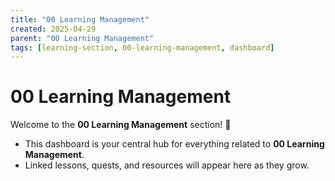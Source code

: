 ```yaml
---
title: "00 Learning Management"
created: 2025-04-29
parent: "00 Learning Management"
tags: [learning-section, 00-learning-management, dashboard]
---
```


# 00 Learning Management

Welcome to the **00 Learning Management** section! 🚀

- This dashboard is your central hub for everything related to **00 Learning Management**.
- Linked lessons, quests, and resources will appear here as they grow.

